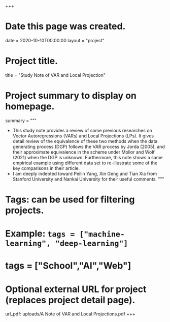 
+++
# Date this page was created.
date = 2020-10-10T00:00:00
layout = "project"

# Project title.
title = "Study Note of VAR and Local Projection"

# Project summary to display on homepage.
summary = """
 - This study note provides a review of some previous researches on Vector Autoregressions (VARs) and Local Projections (LPs). It gives detail review of the equivalence of these two methods when the data generating process (DGP) follows the VAR process by Jorda (2005), and their approximate equivalence in the scheme under Mollor and Wolf (2021) when the DGP is unknown. Furthermore, this note shows a same empirical example using different data set to re-illustrate some of the key comparisons in their article.
 - I am deeply indebted toward Peilin Yang, Xin Geng and Tian Xia from Stanford University and Nankai University for their useful comments.
 """
# Tags: can be used for filtering projects.
# Example: `tags = ["machine-learning", "deep-learning"]`
# tags = ["School","AI","Web"]

# Optional external URL for project (replaces project detail page).
url_pdf: uploads/A Note of VAR and Local Projections.pdf
+++

